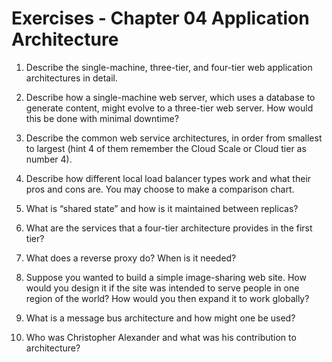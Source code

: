 # Exercises - Chapter 04 Application Architecture

1. Describe the single-machine, three-tier, and four-tier web application architectures in detail.

2. Describe how a single-machine web server, which uses a database to generate content, might evolve to a three-tier web server. How would this be done with minimal downtime?

3. Describe the common web service architectures, in order from smallest to largest (hint 4 of them remember the Cloud Scale or Cloud tier as number 4).

4. Describe how different local load balancer types work and what their pros and cons are. You may choose to make a comparison chart.

5. What is “shared state” and how is it maintained between replicas?

6. What are the services that a four-tier architecture provides in the first tier?

7. What does a reverse proxy do? When is it needed?

8. Suppose you wanted to build a simple image-sharing web site. How would you design it if the site was intended to serve people in one region of the world? How would you then expand it to work globally?

9. What is a message bus architecture and how might one be used?

10. Who was Christopher Alexander and what was his contribution to architecture?
